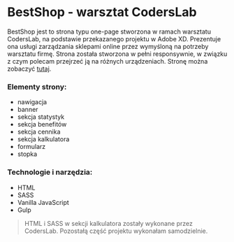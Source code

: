 # BestShop - warsztat CodersLab

BestShop jest to strona typu one-page stworzona w ramach warsztatu CodersLab, na podstawie przekazanego projektu w Adobe XD. Prezentuje ona usługi zarządzania sklepami online przez wymyśloną na potrzeby warsztatu firmę.
Strona została stworzona w pełni responsywnie, w związku z czym polecam przejrzeć ją na różnych urządzeniach.
Stronę można zobaczyć [tutaj](https://majka521.github.io/BestShop-warsztat-CodersLab/).

### Elementy strony:
- nawigacja
- banner
- sekcja statystyk
- sekcja benefitów
- sekcja cennika
- sekcja kalkulatora
- formularz
- stopka

### Technologie i narzędzia:
- HTML
- SASS
- Vanilla JavaScript
- Gulp

> HTML i SASS w sekcji kalkulatora zostały wykonane przez CodersLab. Pozostałą część projektu wykonałam samodzielnie.
